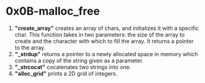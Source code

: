 # 0x0B-malloc_free
1. **"create_array"** creates an array of chars, and initializes it with a specific char. This function takes in two parameters: the size of the array to create and the character with which to fill the array. It returns a pointer to the array.
2. **"_strdup"** returns a pointer to a newly allocated space in memory which contains a copy of the string given as a parameter.
3. **"_strcocat"** cocatenates two strings into one.
4. **"alloc_grid"** prints a 2D grid of integers.
